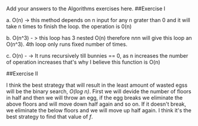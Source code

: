 Add your answers to the Algorithms exercises here.
##Exercise I

a. O(n) -> this method depends on n input for any n grater than 0 and it will take n times to finish the loop. the operation is 0(n)

b. O(n^3) - > this loop has 3 nested  O(n) therefore n*n*n will give this loop an O(n^3). 4th loop only runs fixed number of times.

c. O(n) - -> It runs recursively till bunnies == 0,  as n increases the number of operation increases that's why I believe this function is  O(n)



##Exercise II

I think the best strategy that will result in the least amount of wasted egss will be the binary search, _O(log n)_. First we will devide the number of floors in half and then we will throw an egg, if the egg breaks we eliminate the above floors and will move down half again and so on. If it doesn't break, we eliminate the below floors and we will move up half again. I think it's the best strategy to find that value of _f_. 


